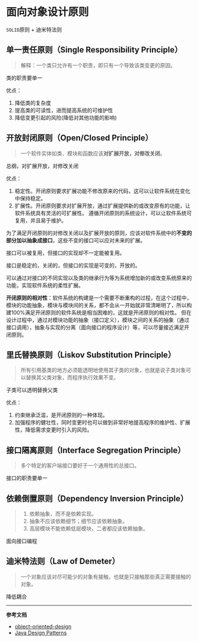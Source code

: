 # 面向对象设计原则

`SOLID`原则 + 迪米特法则

## 单一责任原则（Single Responsibility Principle）

> 解释：一个类只允许有一个职责，即只有一个导致该类变更的原因。

类的职责要单一

优点：
1. 降低类的复杂度
2. 提高类的可读性，进而提高系统的可维护性
3. 降低变更引起的风险(降低对其他功能的影响)

## 开放封闭原则（Open/Closed Principle）

> 一个软件实体如类、模块和函数应该**对扩展开放，对修改关闭**。

总纲，对扩展开放，对修改关闭

优点：
1. 稳定性。开闭原则要求扩展功能不修改原来的代码，这可以让软件系统在变化中保持稳定。
2. 扩展性。开闭原则要求对扩展开放，通过扩展提供新的或改变原有的功能，让软件系统具有灵活的可扩展性。
遵循开闭原则的系统设计，可以让软件系统可复用，并且易于维护。

为了满足开闭原则的对修改关闭以及扩展开放的原则，应该对软件系统中的**不变的部分加以抽象成接口**，这些不变的接口可以应对未来的扩展。

接口可以被复用，但接口的实现却不一定能被复用。

接口是稳定的，关闭的，但接口的实现是可变的，开放的。

可以通过对接口的不同实现以及类的继承行为等为系统增加新的或改变系统原来的功能，实现软件系统的柔性扩展。

**开闭原则的相对性**：软件系统的构建是一个需要不断重构的过程，在这个过程中，模块的功能抽象，模块与模块间的关系，都不会从一开始就非常清晰明了，所以构建100%满足开闭原则的软件系统是相当困难的，这就是开闭原则的相对性。
但在设计过程中，通过对模块功能的抽象（接口定义），模块之间的关系的抽象（通过接口调用），抽象与实现的分离（面向接口的程序设计）等，可以尽量接近满足开闭原则。

## 里氏替换原则（Liskov Substitution Principle）

> 所有引用基类的地方必须能透明地使用其子类的对象，也就是说子类对象可以替换其父类对象，而程序执行效果不变。

子类可以透明替换父类

优点：
1. 约束继承泛滥，是开闭原则的一种体现。
2. 加强程序的健壮性，同时变更时也可以做到非常好地提高程序的维护性、扩展性，降低需求变更时引入的风险。

## 接口隔离原则（Interface Segregation Principle）

> 多个特定的客户端接口要好于一个通用性的总接口。

接口的职责要单一

## 依赖倒置原则（Dependency Inversion Principle）

> 1. 依赖抽象，而不是依赖实现。
> 2. 抽象不应该依赖细节；细节应该依赖抽象。
> 3. 高层模块不能依赖低层模块，二者都应该依赖抽象。

面向接口编程

## 迪米特法则（Law of Demeter）

> 一个对象应该对尽可能少的对象有接触，也就是只接触那些真正需要接触的对象。

降低耦合

--- 
**参考文档**
- [object-oriented-design](https://github.com/knightsj/object-oriented-design)
- [Java Design Patterns](https://java-design-patterns.com/principles)
